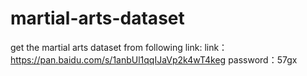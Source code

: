 # martial-arts-dataset
get the martial arts dataset from following link:
link：https://pan.baidu.com/s/1anbUl1qqIJaVp2k4wT4keg 
password：57gx 
